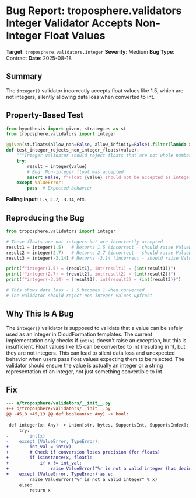 # Bug Report: troposphere.validators Integer Validator Accepts Non-Integer Float Values

**Target**: `troposphere.validators.integer`
**Severity**: Medium
**Bug Type**: Contract
**Date**: 2025-08-18

## Summary

The `integer()` validator incorrectly accepts float values like 1.5, which are not integers, silently allowing data loss when converted to int.

## Property-Based Test

```python
from hypothesis import given, strategies as st
from troposphere.validators import integer

@given(st.floats(allow_nan=False, allow_infinity=False).filter(lambda x: x != int(x)))
def test_integer_rejects_non_integer_floats(value):
    """Integer validator should reject floats that are not whole numbers"""
    try:
        result = integer(value)
        # Bug: Non-integer float was accepted
        assert False, f"Float {value} should not be accepted as integer, returned {result}"
    except ValueError:
        pass  # Expected behavior
```

**Failing input**: `1.5`, `2.7`, `-3.14`, etc.

## Reproducing the Bug

```python
from troposphere.validators import integer

# These floats are not integers but are incorrectly accepted
result1 = integer(1.5)   # Returns 1.5 (incorrect - should raise ValueError)
result2 = integer(2.7)   # Returns 2.7 (incorrect - should raise ValueError)
result3 = integer(-3.14) # Returns -3.14 (incorrect - should raise ValueError)

print(f"integer(1.5) = {result1}, int(result1) = {int(result1)}")
print(f"integer(2.7) = {result2}, int(result2) = {int(result2)}")
print(f"integer(-3.14) = {result3}, int(result3) = {int(result3)}")

# This shows data loss - 1.5 becomes 1 when converted
# The validator should reject non-integer values upfront
```

## Why This Is A Bug

The `integer()` validator is supposed to validate that a value can be safely used as an integer in CloudFormation templates. The current implementation only checks if `int(x)` doesn't raise an exception, but this is insufficient. Float values like 1.5 can be converted to int (resulting in 1), but they are not integers. This can lead to silent data loss and unexpected behavior when users pass float values expecting them to be rejected. The validator should ensure the value is actually an integer or a string representation of an integer, not just something convertible to int.

## Fix

```diff
--- a/troposphere/validators/__init__.py
+++ b/troposphere/validators/__init__.py
@@ -45,8 +45,13 @@ def boolean(x: Any) -> bool:
 
 def integer(x: Any) -> Union[str, bytes, SupportsInt, SupportsIndex]:
     try:
-        int(x)
-    except (ValueError, TypeError):
+        int_val = int(x)
+        # Check if conversion loses precision (for floats)
+        if isinstance(x, float):
+            if x != int_val:
+                raise ValueError("%r is not a valid integer (has decimal part)" % x)
+    except (ValueError, TypeError) as e:
         raise ValueError("%r is not a valid integer" % x)
     else:
         return x
```